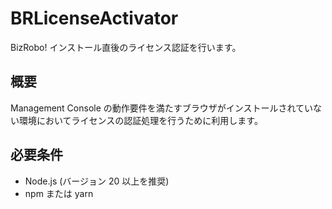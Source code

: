 # BRLicenseActivator

BizRobo! インストール直後のライセンス認証を行います。

## 概要

Management Console の動作要件を満たすブラウザがインストールされていない環境においてライセンスの認証処理を行うために利用します。

## 必要条件

- Node.js (バージョン 20 以上を推奨)
- npm または yarn
